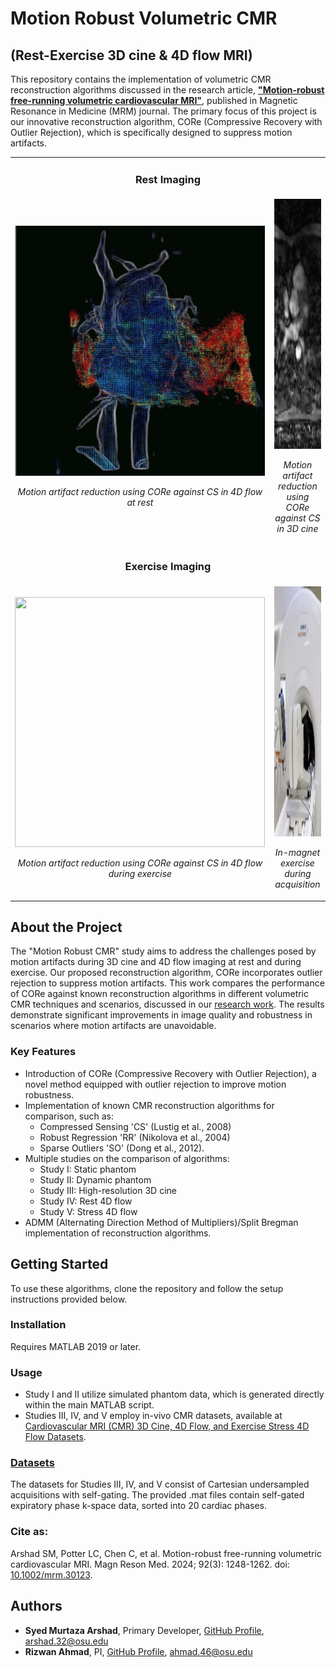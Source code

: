 # Motion Robust Volumetric CMR 
<h2>(Rest-Exercise 3D cine & 4D flow MRI)</h2>

This repository contains the implementation of volumetric CMR reconstruction algorithms discussed in the research article, **["Motion-robust free-running volumetric cardiovascular MRI"](http://doi.org/10.1002/mrm.30123 )**, published in Magnetic Resonance in Medicine (MRM) journal. The primary focus of this project is our innovative reconstruction algorithm, CORe (Compressive Recovery with Outlier Rejection), which is specifically designed to suppress motion artifacts.

<table>
  <tr>
    <td colspan="2" align="center">
      <h3>Rest Imaging</h3>
    </td>
  </tr>
  <tr>
    <td align="center">
      <img src="gifs/4D flow rest.gif" style="width: 400px; height: 400px;" />
      <p><em>Motion artifact reduction using CORe against CS in 4D flow at rest</em></p>
    </td>
    <td align="center">
      <img src="gifs/3D_cine.gif" style="width: 400px; height: 400px;" />
      <p><em>Motion artifact reduction using CORe against CS in 3D cine</em></p>
    </td>
  </tr>
  <tr>
    <td colspan="2" align="center">
      <h3>Exercise Imaging</h3>
    </td>
  </tr>
  <tr>
    <td align="center">
      <img src="gifs/4D flow exercise.gif" style="width: 400px; height: 400px;" />
      <p><em>Motion artifact reduction using CORe against CS in 4D flow during exercise</em></p>
    </td>
    <td align="center">
      <img src="gifs/exercise.gif" style="width: 400px; height: 400px;" />
      <p><em>In-magnet exercise during acquisition</em></p>
    </td>
  </tr>
</table>







## About the Project

The "Motion Robust CMR" study aims to address the challenges posed by motion artifacts during 3D cine and 4D flow imaging at rest and during exercise. Our proposed reconstruction algorithm, CORe incorporates outlier rejection to suppress motion artifacts. This work compares the performance of CORe against known reconstruction algorithms in different volumetric CMR techniques and scenarios, discussed in our [research work](http://doi.org/10.1002/mrm.30123). The results demonstrate significant improvements in image quality and robustness in scenarios where motion artifacts are unavoidable.

### Key Features
- Introduction of CORe (Compressive Recovery with Outlier Rejection), a novel method equipped with outlier rejection to improve motion robustness.
- Implementation of known CMR reconstruction algorithms for comparison, such as:
  - Compressed Sensing 'CS' (Lustig et al., 2008)
  - Robust Regression 'RR' (Nikolova et al., 2004)
  - Sparse Outliers 'SO' (Dong et al., 2012).
- Multiple studies on the comparison of algorithms:
   - Study I: Static phantom
   - Study II: Dynamic phantom
   - Study III: High-resolution 3D cine
   - Study IV: Rest 4D flow
   - Study V: Stress 4D flow
- ADMM (Alternating Direction Method of Multipliers)/Split Bregman implementation of reconstruction algorithms.

## Getting Started

To use these algorithms, clone the repository and follow the setup instructions provided below.

### Installation

Requires MATLAB 2019 or later.

### Usage
- Study I and II utilize simulated phantom data, which is generated directly within the main MATLAB script.
- Studies III, IV, and V employ in-vivo CMR datasets, available at [Cardiovascular MRI (CMR) 3D Cine, 4D Flow, and Exercise Stress 4D Flow Datasets](https://zenodo.org/records/12515230).

### [Datasets](https://zenodo.org/records/12515230)
The datasets for Studies III, IV, and V consist of Cartesian undersampled acquisitions with self-gating. The provided .mat files contain self-gated expiratory phase k-space data, sorted into 20 cardiac phases.

### Cite as:

Arshad SM, Potter LC, Chen C, et al. Motion-robust free-running volumetric cardiovascular MRI. Magn Reson Med. 2024; 92(3): 1248-1262. doi: [10.1002/mrm.30123](http://doi.org/10.1002/mrm.30123).

## Authors 

- **Syed Murtaza Arshad**, Primary Developer, [GitHub Profile](https://github.com/syedmurtazaarshad), arshad.32@osu.edu
- **Rizwan Ahmad**, PI, [GitHub Profile](https://github.com/OSU-CMR), ahmad.46@osu.edu
